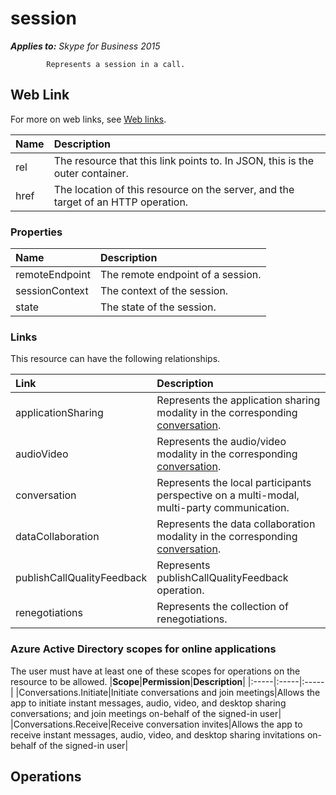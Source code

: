 # session

 _**Applies to:** Skype for Business 2015_


            Represents a session in a call. 
            

## Web Link
<a name = "sectionSection0"> </a>

For more on web links, see [Web links](WebLinks.md).


|**Name**|**Description**|
|:-----|:-----|
|rel|The resource that this link points to. In JSON, this is the outer container.|
|href|The location of this resource on the server, and the target of an HTTP operation.|

### Properties



|**Name**|**Description**|
|:-----|:-----|
|remoteEndpoint|The remote endpoint of a session.|
|sessionContext|The context of the session.|
|state|The state of the session.|

### Links



This resource can have the following relationships.

|**Link**|**Description**|
|:-----|:-----|
|applicationSharing|Represents the application sharing modality in the corresponding [conversation](conversation_ref.md).|
|audioVideo|Represents the audio/video modality in the corresponding [conversation](conversation_ref.md).|
|conversation|Represents the local participants perspective on a multi-modal, multi-party communication.|
|dataCollaboration|Represents the data collaboration modality in the corresponding [conversation](conversation_ref.md).|
|publishCallQualityFeedback|Represents publishCallQualityFeedback operation.|
|renegotiations|Represents the collection of renegotiations.|

### Azure Active Directory scopes for online applications



The user must have at least one of these scopes for operations on the resource to be allowed.
|**Scope**|**Permission**|**Description**|
|:-----|:-----|:-----|
|Conversations.Initiate|Initiate conversations and join meetings|Allows the app to initiate instant messages, audio, video, and desktop sharing conversations; and join meetings on-behalf of the signed-in user|
|Conversations.Receive|Receive conversation invites|Allows the app to receive instant messages, audio, video, and desktop sharing invitations on-behalf of the signed-in user|

## Operations



<a name="sectionSection2"></a>
